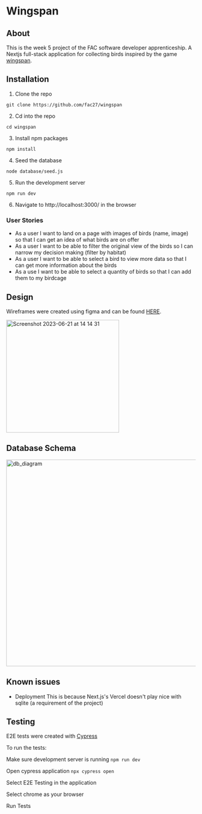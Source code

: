 # Wingspan

## About

This is the week 5 project of the FAC software developer apprenticeship. A Nextjs full-stack application for collecting birds inspired by the game [wingspan](https://stonemaiergames.com/games/wingspan/).


## Installation

1. Clone the repo

```
git clone https://github.com/fac27/wingspan
```

2. Cd into the repo

```
cd wingspan
```

3. Install npm packages

```
npm install
```

4. Seed the database

```
node database/seed.js
```

5. Run the development server

```
npm run dev
```

6. Navigate to http://localhost:3000/ in the browser


### User Stories

- As a user I want to land on a page with images of birds (name, image) so that I can get an idea of what birds are on offer
- As a user I want to be able to filter the original view of the birds so I can narrow my decision making (filter by habitat)
- As a user I want to be able to select a bird to view more data so that I can get more information about the birds
- As a use I want to be able to select a quantity of birds so that I can add them to my birdcage

## Design

Wireframes were created using figma and can be found [HERE](https://www.figma.com/file/iiODlCs5mHMrSqUgyhGMW3/Homepage?type=design).

<img width="300" alt="Screenshot 2023-06-21 at 14 14 31" src="https://github.com/fac27/wingspan/assets/98838967/bef4fbae-ea10-4ef2-91d8-03ed2c0bf3cb">

## Database Schema

<img width="550" alt="db_diagram" src="https://github.com/fac27/wingspan/assets/23071495/19c9c84f-59a0-43a4-8e1a-50d00ba61410">

## Known issues

- Deployment
  This is because Next.js's Vercel doesn't play nice with sqlite (a requirement of the project)


## Testing

E2E tests were created with [Cypress](https://docs.cypress.io/guides/overview/why-cypress)

To run the tests:

Make sure development server is running
```npm run dev```

Open cypress application 
```npx cypress open```

Select E2E Testing in the application

Select chrome as your browser

Run Tests

